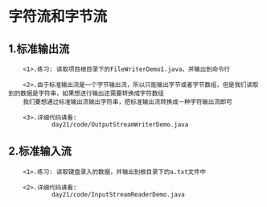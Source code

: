 # 字符流和字节流
## 1.标准输出流
        <1>.练习: 读取项目根目录下的FileWriterDemo1.java，并输出到命令行

        <2>.由于标准输出流是一个字节输出流，所以只能输出字节或者字节数组，但是我们读取到的数据是字符串，如果想进行输出还需要转换成字符数组
        我们要想通过标准输出流输出字符串，把标准输出流转换成一种字符输出流即可

        <3>.详细代码请看: 
                day21/code/OutputStreamWriterDemo.java

## 2.标准输入流
        <1>.练习: 读取键盘录入的数据，并输出到根目录下的a.txt文件中

        <2>.详细代码请看:
                day21/code/InputStreamReaderDemo.java
